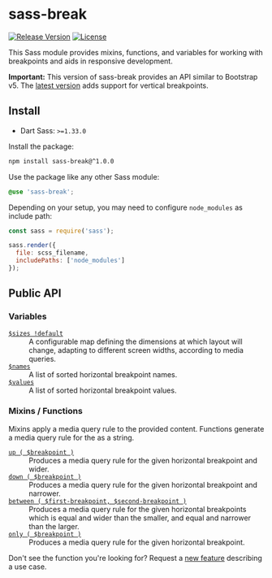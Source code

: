 # sass-break

[![Release Version](https://img.shields.io/npm/v/sass-break.svg)](https://www.npmjs.com/package/sass-break)
[![License](https://img.shields.io/badge/License-MIT-blue.svg)](https://opensource.org/licenses/MIT)

This Sass module provides mixins, functions, and variables for working with breakpoints and aids in responsive development.

**Important:** This version of sass-break provides an API similar to Bootstrap v5. The [latest version](//github.com/roydukkey/sass-module-break/) adds support for vertical breakpoints.

## Install

* Dart Sass: `>=1.33.0`

Install the package:

```bash
npm install sass-break@^1.0.0
```

Use the package like any other Sass module:

```scss
@use 'sass-break';
```

Depending on your setup, you may need to configure `node_modules` as include path:

```js
const sass = require('sass');

sass.render({
  file: scss_filename,
  includePaths: ['node_modules']
});
```

## Public API

### Variables

<dl>

  <dt><a href="//github.com/roydukkey/sass-module-break/tree/master/src/break/_horizontal-sizes.sass"><code>$sizes !default</code></a></dt>
  <dd>A configurable map defining the dimensions at which layout will change, adapting to different screen widths, according to media queries.</dd>

  <dt><a href="//github.com/roydukkey/sass-module-break/tree/master/src/break/_horizontal-sizes.sass"><code>$names</code></a></dt>
  <dd>A list of sorted horizontal breakpoint names.</dd>

  <dt><a href="//github.com/roydukkey/sass-module-break/tree/master/src/break/_horizontal-sizes.sass"><code>$values</code></a></dt>
  <dd>A list of sorted horizontal breakpoint values.</dd>

</dl>

### Mixins / Functions

Mixins apply a media query rule to the provided content. Functions generate a media query rule for the as a string.

<dl>

  <dt><a href="//github.com/roydukkey/sass-module-break/tree/master/src/break/_out.sass"><code>up ( $breakpoint )</code></a></dt>
  <dd>Produces a media query rule for the given horizontal breakpoint and wider.</dd>

  <dt><a href="//github.com/roydukkey/sass-module-break/tree/master/src/break/_in.sass"><code>down ( $breakpoint )</code></a></dt>
  <dd>Produces a media query rule for the given horizontal breakpoint and narrower.</dd>

  <dt><a href="//github.com/roydukkey/sass-module-break/tree/master/src/break/_in-between.sass"><code>between ( $first-breakpoint, $second-breakpoint )</code></a></dt>
  <dd>Produces a media query rule for the given horizontal breakpoints which is equal and wider than the smaller, and equal and narrower than the larger.</dd>

  <dt><a href="//github.com/roydukkey/sass-module-break/tree/master/src/break/_in-only.sass"><code>only ( $breakpoint )</code></a></dt>
  <dd>Produces a media query rule for the given horizontal breakpoint.</dd>

</dl>

Don't see the function you're looking for? Request a [new feature](//github.com/roydukkey/sass-module-break/issues/new) describing a use case.
